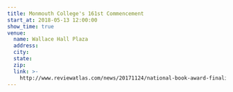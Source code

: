 ```yaml
---
title: Monmouth College's 161st Commencement
start_at: 2018-05-13 12:00:00
show_time: true
venue:
  name: Wallace Hall Plaza
  address:
  city:
  state:
  zip:
  link: >-
    http://www.reviewatlas.com/news/20171124/national-book-award-finalist-min-jin-lee-to-give-monmouth-commencement-address
---
```



